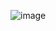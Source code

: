 ![image](https://github.com/adnan-malik-7475/Calculator/assets/142406878/d12d57a7-0162-45af-b320-09daa5d27c9f)
